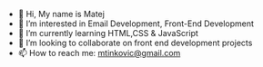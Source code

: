 - 👋 Hi, My name is Matej
- 👀 I’m interested in Email Development, Front-End Development
- 🌱 I’m currently learning HTML,CSS & JavaScript
- 💞️ I’m looking to collaborate on front end development projects
- 📫 How to reach me: mtinkovic@gmail.com

<!---
Matej199229/Matej199229 is a ✨ special ✨ repository because its `README.md` (this file) appears on your GitHub profile.
You can click the Preview link to take a look at your changes.
--->
